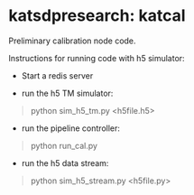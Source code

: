 katsdpresearch: katcal
======================

Preliminary calibration node code.

Instructions for running code with h5 simulator:

* Start a redis server 

* run the h5 TM simulator:
  
 > python sim_h5_tm.py   \<h5file.h5\>

* run the pipeline controller:

 > python run_cal.py   

* run the h5 data stream:
 > python sim_h5_stream.py   \<h5file.py\>
